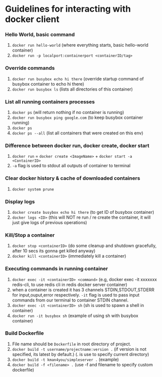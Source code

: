 # Guidelines for interacting with docker client

### Hello World, basic command

1. `docker run hello-world` (where everything starts, basic hello-world container)
2. `docker run -p localport:containerport <containerID/tag>`

### Override commands

1. `docker run busybox echo hi there` (override startup command of busybox container to echo hi there)
2. `docker run busybox ls` (lists all directories of this container)

### List all running containers processes

1. `docker ps` (will return nothing if no container is running)
2. `docker run busybox ping google.com` (to keep busybox container running)
3. `docker ps`
4. `docker ps --all` (list all containers that were created on this env)

### Difference between docker run, docker create, docker start

1. `docker run` = `docker create <ImageName>` + `docker start -a <ContainerID>`
2. `-a` flag is used to stdout all outputs of container to terminal

### Clear docker history & cache of downloaded containers

1. `docker system prune`

### Display logs

1. `docker create busybox echo hi there` (to get ID of busybox container)
2. `docker logs <ID>` (this will NOT re run / re create the container, it will just give logs of previous operations)

### Kill/Stop a container

1. `docker stop <containerID>` (do some cleanup and shutdown gracefully, after 10 secs its gonna get killed anyway)
2. `docker kill <containerID>` (immediately kill a container)

### Executing commands in running container

1. `docker exec -it <containerID> <command>` (e.g, docker exec -it xxxxxxx redis-cli, to use redis cli in redis docker server container)
2. when a container is created it has 3 channels STDIN,STDOUT,STDERR for input,ouput,error respectively. `-it` flag is used to pass input commands from our terminal to container STDIN channel.
3. `docker exec -it <containerID> sh` (sh is used to spawn a shell in container)
4. `docker run -it busybox sh` (example of using sh with busybox container)

### Build Dockerfile

1. File name should be `Dockerfile` in root directory of project.
2. `docker build -t username/projectname:version .` (if version is not specified, its latest by default.) (. is use to specify current directory)
3. `docker build -t kman4you/simpleserver .` (example)
4. `docker build -f <filename> .` (use -f and filename to specify custom dockerfile)
